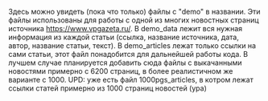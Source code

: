 Здесь можно увидеть (пока что только) файлы с "demo" в названии. Эти файлы использованы для работы с одной из многих новостных страниц источника https://www.vpgazeta.ru/.
В demo_data лежит вся нужная информация из каждой статьи (ссылка, название источника, дата, автор, название статьи, текст). В demo_articles лежат только ссылки на сами статьи, этот файл понадобится для дальнейшей работы кода. В лучшем случае планируется добавить сюда файлы с выкачанными новостями примерно с 6200 страниц, в более реалистичном же варианте с 1000.
UPD: уже есть файл 1000pgs_articles, в котром лежат ссылки статей примерно из 1000 страниц новостей (ура)
